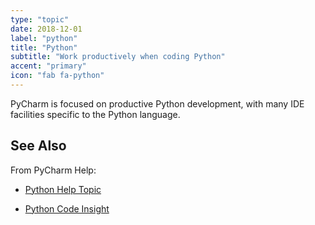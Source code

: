 ```yaml
---
type: "topic"
date: 2018-12-01
label: "python"
title: "Python"
subtitle: "Work productively when coding Python"
accent: "primary"
icon: "fab fa-python"
---
```


PyCharm is focused on productive Python development, with many IDE 
facilities specific to the Python language.

## See Also

From PyCharm Help:

- [Python Help Topic](https://www.jetbrains.com/help/pycharm/python.html) 

- [Python Code Insight](https://www.jetbrains.com/help/pycharm/python-code-insight.html)


